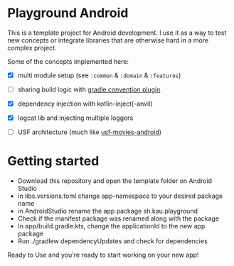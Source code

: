 # Playground Android

This is a template project for Android development. I use it as a way
to test new concepts or integrate libraries that are otherwise hard
in a more complex project.

Some of the concepts implemented here:

- [x] multi module setup (see `:common` & `:domain` & `:features`)
- [ ] sharing build logic with [gradle convention plugin](https://docs.gradle.org/current/samples/sample_convention_plugins.html)
- [x] dependency injection with kotlin-inject(-anvil)
- [x] logcat lib and injecting multiple loggers
- [ ] USF architecture (much like [usf-movies-android](https://github.com/kaushikgopal/movies-usf-android))


# Getting started
- Download this repository and open the template folder on Android Studio
- in libs.versions.toml change app-namespace to your desired package name
- in AndroidStudio rename the app package sh.kau.playground
- Check if the manifest package was renamed along with the package
- In app/build.gradle.kts, change the applicationId to the new app package
- Run ./gradlew dependencyUpdates and check for dependencies

Ready to Use and you're ready to start working on your new app!